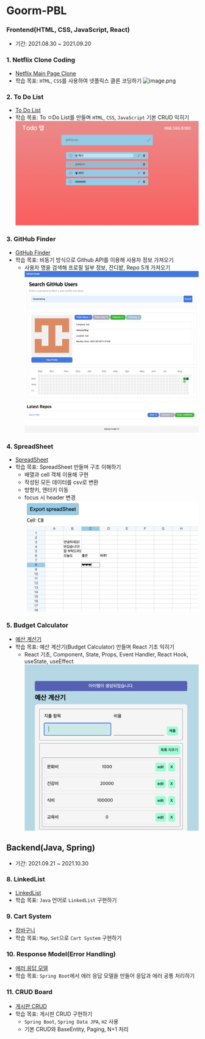 # Goorm-PBL

### Frontend(HTML, CSS, JavaScript, React)

- 기간: 2021.08.30 ~ 2021.09.20

### 1. Netflix Clone Coding

- [Netflix Main Page Clone](pbl1_netflix/README.md)
- 학습 목표: `HTML`, `CSS`를 사용하여 넷플릭스 클론 코딩하기
  ![image.png](pbl1_netflix/image.png)

### 2. To Do List

- [To Do List](pbl2_todo/README.md)
- 학습 목표: To ㅇDo List를 만들며 `HTML`, `CSS`, `JavaScript` 기본 CRUD 익히기
  ![image.png](pbl2_todo/image.png)

### 3. GitHub Finder

- [GitHub Finder](pbl3_githubfinder/README.md)
- 학습 목표: 비동기 방식으로 Github API를 이용해 사용자 정보 가져오기
    - 사용자 명을 검색해 프로필 일부 정보, 잔디밭, Repo 5개 가져오기
      ![image.png](pbl3_githubfinder/image.png)

### 4. SpreadSheet

- [SpreadSheet](pbl4_spreadsheet/README.md)
- 학습 목표: SpreadSheet 만들며 구조 이해하기
    - 배열과 cell 객체 이용해 구현
    - 작성된 모든 데이터를 csv로 변환
    - 방향키, 엔터키 이동
    - focus 시 header 변경
      ![spreadSheetImpl.png](pbl4_spreadsheet/spreadSheetImpl.png)

### 5. Budget Calculator

- [예산 계산기](pbl5_budgetcalculator/README.md)
- 학습 목표: 예산 계산기(Budget Calculator) 만들며 React 기초 익히기
    - React 기초, Component, State, Props, Event Handler, React Hook, useState, useEffect
      ![스크린샷 2023-09-18 오전 3.10.13.png](pbl5_budgetcalculator/react-crud-app/image.png)

## Backend(Java, Spring)

- 기간: 2021.09.21 ~ 2021.10.30

### 8. LinkedList

- [LinkedList](pbl8_linkedlist/README.md)
- 학습 목표: `Java` 언어로 `LinkedList` 구현하기

### 9. Cart System

- [장바구니](pbl9_cart/README.md)
- 학습 목표: `Map`, `Set`으로 `Cart System` 구현하기

### 10. Response Model(Error Handling)

- [에러 응답 모델](pbl10_response-error-model/response-error-model/README.md)
- 학습 목표: `Spring Boot`에서 에러 응답 모델을 만들어 응답과 에러 공통 처리하기

### 11. CRUD Board

- [게시판 CRUD](pbl11_crudboard/crudboard/src/main/java/goorm/crudboard/README.md)
- 학습 목표: 게시판 CRUD 구현하기
    - `Spring Boot`, `Spring Data JPA`, `H2` 사용
    - 기본 CRUD와 BaseEntity, Paging, N+1 처리






